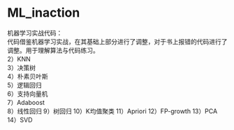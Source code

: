
# ML_inaction
机器学习实战代码：\
代码借鉴机器学习实战，在其基础上部分进行了调整，对于书上报错的代码进行了调整。用于理解算法与代码练习。\
2）KNN\
3）决策树\
4）朴素贝叶斯\
5）逻辑回归\
6）支持向量机\
7）Adaboost\
8）线性回归
9）树回归
10）K均值聚类
11）Apriori
12）FP-growth
13）PCA
14）SVD
